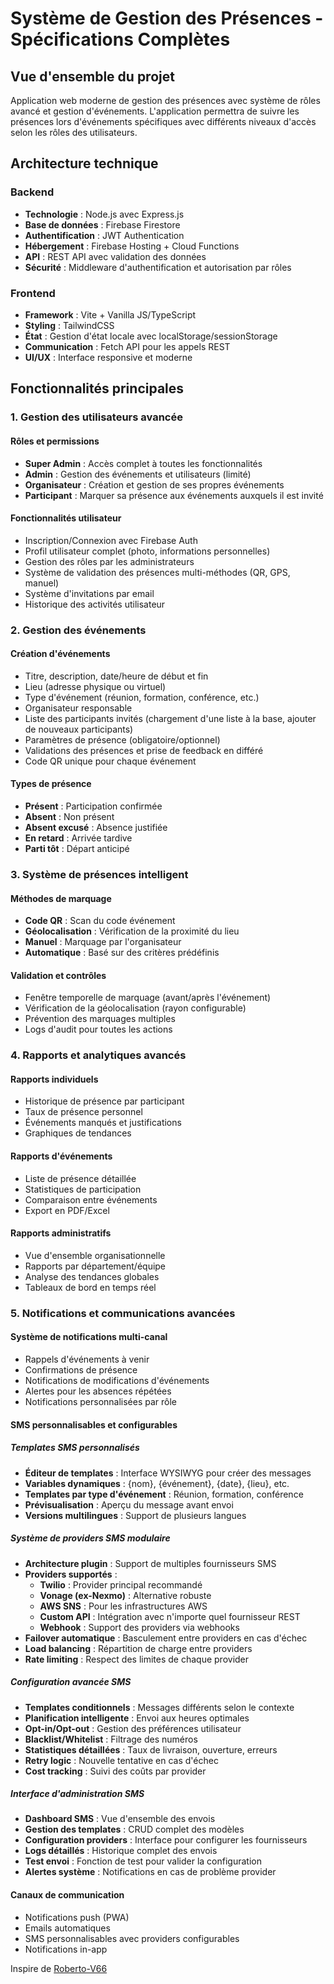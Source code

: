 # Système de Gestion des Présences - Spécifications Complètes

## Vue d'ensemble du projet

Application web moderne de gestion des présences avec système de rôles avancé et gestion d'événements. L'application permettra de suivre les présences lors d'événements spécifiques avec différents niveaux d'accès selon les rôles des utilisateurs.

## Architecture technique

### Backend
- **Technologie** : Node.js avec Express.js
- **Base de données** : Firebase Firestore
- **Authentification** : JWT Authentication
- **Hébergement** : Firebase Hosting + Cloud Functions
- **API** : REST API avec validation des données
- **Sécurité** : Middleware d'authentification et autorisation par rôles

### Frontend
- **Framework** : Vite + Vanilla JS/TypeScript
- **Styling** : TailwindCSS
- **État** : Gestion d'état locale avec localStorage/sessionStorage
- **Communication** : Fetch API pour les appels REST
- **UI/UX** : Interface responsive et moderne

## Fonctionnalités principales

### 1. Gestion des utilisateurs avancée

#### Rôles et permissions
- **Super Admin** : Accès complet à toutes les fonctionnalités
- **Admin** : Gestion des événements et utilisateurs (limité)
- **Organisateur** : Création et gestion de ses propres événements
- **Participant** : Marquer sa présence aux événements auxquels il est invité

#### Fonctionnalités utilisateur
- Inscription/Connexion avec Firebase Auth
- Profil utilisateur complet (photo, informations personnelles)
- Gestion des rôles par les administrateurs
- Système de validation des présences multi-méthodes (QR, GPS, manuel)
- Système d'invitations par email
- Historique des activités utilisateur

### 2. Gestion des événements

#### Création d'événements
- Titre, description, date/heure de début et fin
- Lieu (adresse physique ou virtuel)
- Type d'événement (réunion, formation, conférence, etc.)
- Organisateur responsable
- Liste des participants invités (chargement d'une liste à la base, ajouter de nouveaux participants)
- Paramètres de présence (obligatoire/optionnel)
- Validations des présences et prise de feedback en différé
- Code QR unique pour chaque événement

#### Types de présence
- **Présent** : Participation confirmée
- **Absent** : Non présent
- **Absent excusé** : Absence justifiée
- **En retard** : Arrivée tardive
- **Parti tôt** : Départ anticipé

### 3. Système de présences intelligent

#### Méthodes de marquage
- **Code QR** : Scan du code événement
- **Géolocalisation** : Vérification de la proximité du lieu
- **Manuel** : Marquage par l'organisateur
- **Automatique** : Basé sur des critères prédéfinis

#### Validation et contrôles
- Fenêtre temporelle de marquage (avant/après l'événement)
- Vérification de la géolocalisation (rayon configurable)
- Prévention des marquages multiples
- Logs d'audit pour toutes les actions

### 4. Rapports et analytiques avancés

#### Rapports individuels
- Historique de présence par participant
- Taux de présence personnel
- Événements manqués et justifications
- Graphiques de tendances

#### Rapports d'événements
- Liste de présence détaillée
- Statistiques de participation
- Comparaison entre événements
- Export en PDF/Excel

#### Rapports administratifs
- Vue d'ensemble organisationnelle
- Rapports par département/équipe
- Analyse des tendances globales
- Tableaux de bord en temps réel

### 5. Notifications et communications avancées

#### Système de notifications multi-canal
- Rappels d'événements à venir
- Confirmations de présence
- Notifications de modifications d'événements
- Alertes pour les absences répétées
- Notifications personnalisées par rôle

#### SMS personnalisables et configurables

##### Templates SMS personnalisés
- **Éditeur de templates** : Interface WYSIWYG pour créer des messages
- **Variables dynamiques** : {nom}, {événement}, {date}, {lieu}, etc.
- **Templates par type d'événement** : Réunion, formation, conférence
- **Prévisualisation** : Aperçu du message avant envoi
- **Versions multilingues** : Support de plusieurs langues

##### Système de providers SMS modulaire
- **Architecture plugin** : Support de multiples fournisseurs SMS
- **Providers supportés** :
  - **Twilio** : Provider principal recommandé
  - **Vonage (ex-Nexmo)** : Alternative robuste
  - **AWS SNS** : Pour les infrastructures AWS
  - **Custom API** : Intégration avec n'importe quel fournisseur REST
  - **Webhook** : Support des providers via webhooks
- **Failover automatique** : Basculement entre providers en cas d'échec
- **Load balancing** : Répartition de charge entre providers
- **Rate limiting** : Respect des limites de chaque provider

##### Configuration avancée SMS
- **Templates conditionnels** : Messages différents selon le contexte
- **Planification intelligente** : Envoi aux heures optimales
- **Opt-in/Opt-out** : Gestion des préférences utilisateur
- **Blacklist/Whitelist** : Filtrage des numéros
- **Statistiques détaillées** : Taux de livraison, ouverture, erreurs
- **Retry logic** : Nouvelle tentative en cas d'échec
- **Cost tracking** : Suivi des coûts par provider

##### Interface d'administration SMS
- **Dashboard SMS** : Vue d'ensemble des envois
- **Gestion des templates** : CRUD complet des modèles
- **Configuration providers** : Interface pour configurer les fournisseurs
- **Logs détaillés** : Historique complet des envois
- **Test envoi** : Fonction de test pour valider la configuration
- **Alertes système** : Notifications en cas de problème provider

#### Canaux de communication
- Notifications push (PWA)
- Emails automatiques
- SMS personnalisables avec providers configurables
- Notifications in-app



Inspire de [Roberto-V66](https://github.com/Roberto-V66/attendance-appX)